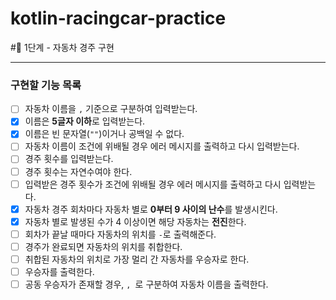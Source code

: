 # kotlin-racingcar-practice

#🚀 1단계 - 자동차 경주 구현

---
### 구현할 기능 목록
- [ ] 자동차 이름을 `,` 기준으로 구분하여 입력받는다.
- [x] 이름은 **5글자 이하**로 입력받는다.
- [x] 이름은 빈 문자열(`""`)이거나 공백일 수 없다.
- [ ] 자동차 이름이 조건에 위배될 경우 에러 메시지를 출력하고 다시 입력받는다.
- [ ] 경주 횟수를 입력받는다.
- [ ] 경주 횟수는 자연수여야 한다.
- [ ] 입력받은 경주 횟수가 조건에 위배될 경우 에러 메시지를 출력하고 다시 입력받는다.
- [x] 자동차 경주 회차마다 자동차 별로 **0부터 9 사이의 난수**를 발생시킨다.
- [x] 자동차 별로 발생된 수가 4 이상이면 해당 자동차는 **전진**한다.
- [ ] 회차가 끝날 때마다 자동차의 위치를 `-`로 출력해준다.
- [ ] 경주가 완료되면 자동차의 위치를 취합한다.
- [ ] 취합된 자동차의 위치로 가장 멀리 간 자동차를 우승자로 한다.
- [ ] 우승자를 출력한다.
- [ ] 공동 우승자가 존재할 경우, `, `로 구분하여 자동차 이름을 출력한다.